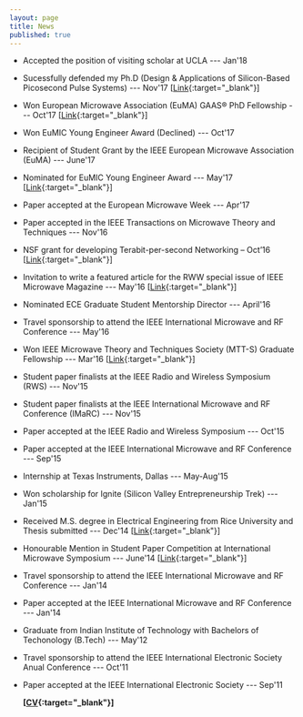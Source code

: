 ```yaml
---
layout: page
title: News
published: true
---
```


- Accepted the position of visiting scholar at UCLA --- Jan'18
- Sucessfully defended my Ph.D (Design & Applications of Silicon-Based Picosecond Pulse Systems) --- Nov'17 [[Link](http://himanshua.com/Documents/Defense.jpg){:target="_blank"}]
- Won European Microwave Association (EuMA) GAAS® PhD Fellowship  --- Oct'17 [[Link](https://eceweb.rice.edu/news/aggrawal-wins-fellowship){:target="_blank"}]
- Won EuMIC Young Engineer Award (Declined)  --- Oct'17
- Recipient of Student Grant by the IEEE European Microwave Association (EuMA) --- June'17
- Nominated for EuMIC Young Engineer Award  --- May'17 [[Link](https://eceweb.rice.edu/news/201706-Aggrawal-Young-Engineer){:target="_blank"}]
- Paper accepted at the European Microwave Week  --- Apr'17
- Paper accepted in the IEEE Transactions on Microwave Theory and Techniques --- Nov'16
- NSF grant for developing Terabit-per-second Networking – Oct’16 [[Link](http://news.rice.edu/2016/10/11/marconi-inspires-rice-university-design-for-1-terabit-wireless-2/){:target="_blank"}]
- Invitation to write a featured article for the RWW special issue of IEEE Microwave Magazine --- May'16 [[Link](https://eceweb.rice.edu/news/201611-Babakhani-Microwave-Magazine){:target="_blank"}]
- Nominated ECE Graduate Student Mentorship Director ---  April'16
- Travel sponsorship to attend the IEEE International Microwave and RF Conference --- May'16
- Won IEEE Microwave Theory and Techniques Society (MTT-S) Graduate Fellowship --- Mar'16 [[Link](https://eceweb.rice.edu/news/201603-Aggrawal-Fellowship){:target="_blank"}]
- Student paper finalists at the IEEE Radio and Wireless Symposium (RWS) --- Nov'15
- Student paper finalists at the IEEE International Microwave and RF Conference (IMaRC) --- Nov'15
- Paper accepted at the IEEE Radio and Wireless Symposium  --- Oct'15
- Paper accepted at the IEEE International Microwave and RF Conference --- Sep'15
- Internship at Texas Instruments, Dallas  --- May-Aug'15
- Won scholarship for Ignite (Silicon Valley Entrepreneurship Trek) --- Jan'15
- Received M.S. degree in Electrical Engineering from Rice University and Thesis submitted --- Dec'14 [[Link](https://scholarship.rice.edu/handle/1911/87740){:target="_blank"}]
- Honourable Mention in Student Paper Competition at International Microwave Symposium --- June'14 [[Link](https://eceweb.rice.edu/news/201406-best-paper-IMS){:target="_blank"}]
- Travel sponsorship to attend the IEEE International Microwave and RF Conference --- Jan'14
- Paper accepted at the IEEE International Microwave and RF Conference --- Jan'14
- Graduate from Indian Institute of Technology with Bachelors of Techonology (B.Tech) --- May'12
- Travel sponsorship to attend the IEEE International Electronic Society Anual Conference --- Oct'11
- Paper accepted at the IEEE International Electronic Society --- Sep'11

	 **[[CV](http://himanshua.com/Documents/Resume.pdf){:target="_blank"}]**